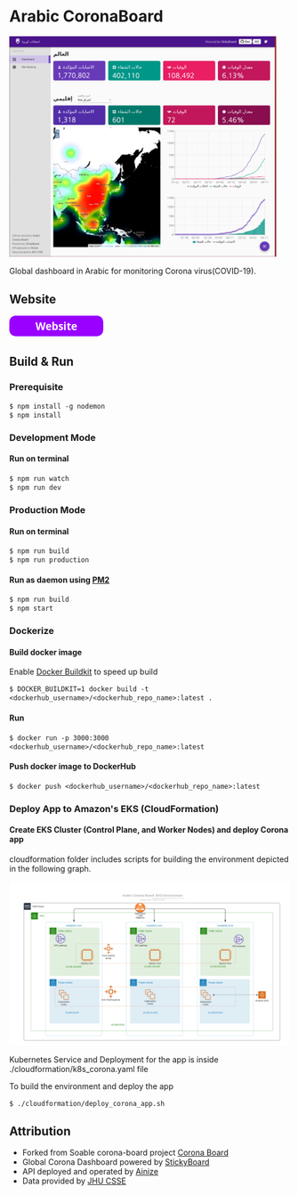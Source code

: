 # Arabic CoronaBoard

<p align="left">
    <a target="_blank" rel="noopener noreferrer" href="https://corona.mtaqi.com/">
        <img width="480" height="auto" src="src/static/image/CoronaBoard_preview.png">
    </a>
</p>

Global dashboard in Arabic for monitoring Corona virus(COVID-19).

## Website
[![Website](src/static/image/website_button.png)](http://corona.mtaqi.com/)


## Build & Run
### Prerequisite
```bsh
$ npm install -g nodemon
$ npm install
```
### Development Mode

#### Run on terminal
```bsh
$ npm run watch
$ npm run dev
```

### Production Mode

#### Run on terminal
```bsh
$ npm run build
$ npm run production
```

#### Run as daemon using [PM2][pm2]
[pm2]: https://github.com/Unitech/pm2

```bsh
$ npm run build
$ npm start
```

### Dockerize

#### Build docker image
Enable [Docker Buildkit](https://docs.docker.com/develop/develop-images/build_enhancements/#to-enable-buildkit-builds) to speed up build
```bsh
$ DOCKER_BUILDKIT=1 docker build -t <dockerhub_username>/<dockerhub_repo_name>:latest .
```

#### Run
```bsh
$ docker run -p 3000:3000 <dockerhub_username>/<dockerhub_repo_name>:latest
```

#### Push docker image to DockerHub
```bsh
$ docker push <dockerhub_username>/<dockerhub_repo_name>:latest
```

### Deploy App to Amazon's EKS (CloudFormation)

#### Create EKS Cluster (Control Plane, and Worker Nodes) and deploy Corona app

cloudformation folder includes scripts for building the environment depicted in the following graph.

![Arabic Corona Board EKS Environment](cloudformation/Corona-App-EKS-Environment.png)


Kubernetes Service and Deployment for the app is inside ./cloudformation/k8s_corona.yaml file


To build the environment and deploy the app
```bsh
$ ./cloudformation/deploy_corona_app.sh
```

## Attribution
- Forked from Soable corona-board project [Corona Board](https://github.com/soaple/corona-board/blob/master/README.md)
- Global Corona Dashboard powered by [StickyBoard](https://github.com/soaple/stickyboard/)
- API deployed and operated by [Ainize](https://ainize.ai/laeyoung/wuhan-coronavirus-api)
- Data provided by [JHU CSSE](https://github.com/CSSEGISandData/COVID-19)
